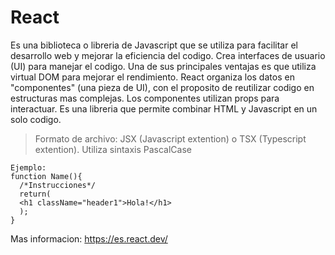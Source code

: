 # React
Es una biblioteca o libreria de Javascript que se utiliza para facilitar el desarrollo web y mejorar la eficiencia del codigo. Crea interfaces de usuario (UI) para manejar el codigo. Una de sus principales ventajas es que utiliza virtual DOM para mejorar el rendimiento. 
React organiza los datos en "componentes" (una pieza de UI), con el proposito de reutilizar codigo en estructuras mas complejas. Los componentes utilizan props para interactuar. Es una libreria que permite combinar HTML y Javascript en un solo codigo.

>Formato de archivo: JSX (Javascript extention) o TSX (Typescript extention).
>Utiliza sintaxis PascalCase

```
Ejemplo:
function Name(){
  /*Instrucciones*/
  return(
  <h1 className="header1">Hola!</h1>
  );
}
```



Mas informacion: https://es.react.dev/
